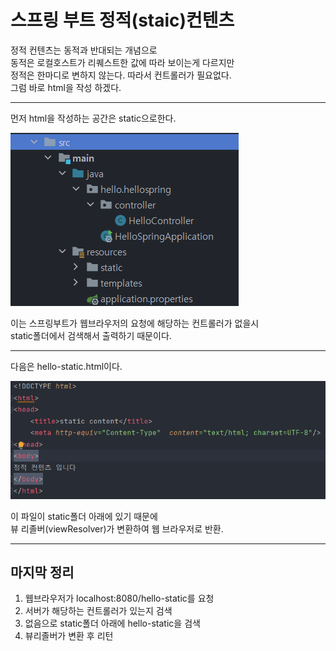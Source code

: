 # 스프링 부트 정적(staic)컨텐츠
정적 컨텐츠는 동적과 반대되는 개념으로<br>동적은 로컬호스트가 리퀘스트한 값에 따라 보이는게 다르지만<br>정적은 한마디로 변하지 않는다. 따라서 컨트롤러가 필요없다.<br>
그럼 바로 html을 작성 하겠다.

---

먼저 html을 작성하는 공간은 static으로한다.

![템플릿(3)](%ED%85%9C%ED%94%8C%EB%A6%BF(3).png)

이는 스프링부트가 웹브라우저의 요청에 해당하는 컨트롤러가 없을시<br>static폴더에서 검색해서 출력하기 때문이다.

---

다음은 hello-static.html이다.

![html(1)](html(1).png)

이 파일이 static폴더 아래에 있기 때문에<br>뷰 리졸버(viewResolver)가 변환하여 웹 브라우저로 반환.

---

## 마지막 정리
1. 웹브라우저가 localhost:8080/hello-static를 요청
2. 서버가 해당하는 컨트롤러가 있는지 검색
3. 없음으로 static폴더 아래에 hello-static을 검색
4. 뷰리졸버가 변환 후 리턴